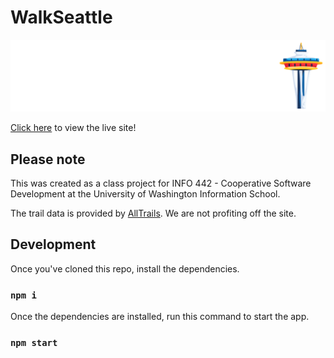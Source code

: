 # WalkSeattle

[![WalkSeattle logo](/src/img/logo.png)](https://walkseattle.vercel.app/)

[Click here](https://walkseattle.vercel.app/) to view the live site!

## Please note

This was created as a class project for INFO 442 - Cooperative Software Development at the University of Washington Information School.

The trail data is provided by [AllTrails](https://www.alltrails.com/). We are not profiting off the site.

## Development

Once you've cloned this repo, install the dependencies.

### `npm i`

Once the dependencies are installed, run this command to start the app.

### `npm start`
